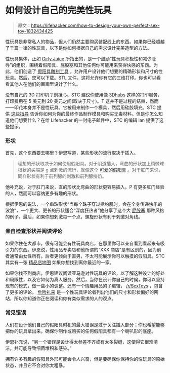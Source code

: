 # 如何设计自己的完美性玩具

> 原文：<https://lifehacker.com/how-to-design-your-own-perfect-sex-toy-1832434425>

性玩具是非常私人的物品，但人们仍然主要购买装配线上的东西。如果你已经超越了千篇一律的性玩具，以下是你如何根据自己的需求设计完美造型的方法。



性玩具集体，正如 [Girly Juice](http://girlyjuice.net/whats-your-dream-dildo/) 所指出的，是一个鼓励“性玩具积极性和减少耻辱”的组织，围绕着假阳具、屁股塞和其他任何你可能用来获得快感的东西。为此，他们创造了 [假阳具雕刻工具](https://sextoycollective.com/sculptor/) ，允许用户设计他们想要的精确形状和尺寸的性玩具。然后，您可以下载。STL 文件，这将允许你有它的三维打印。你也可以看看其他人在他们的画廊里设计了什么。

没有自己的 3D 打印机？别担心。STC 建议你使用像 [3Dhubs](https://www.3dhubs.com/manufacture/?technology=3d-printing) 这样的打印服务，打印费用在 5 美元到 20 美元之间(取决于尺寸)。T 这并不是过程的结束，然而——印花本身并不是性玩具。它被用来制作一个模具，然后用硅胶填充。STC 提供 [这些指导](https://www.smooth-on.com/howto/basics-mold-making/) 告诉你如何为你的最终作品制作模具和购买无毒材料。但是你怎么知道他们想要什么？在给 Lifehacker 的一封电子邮件中，STC 的编辑 Ian 提供了这些提示。

### 形状

首先，这个东西要去哪里？伊恩写道，某些形状的流行取决于插入。

> 理想的形状取决于如何使用假阳具。对于阴道插入，弯曲的形状加上稍微球根状的尖端是 g 点刺激的流行，就像这个 [可爱的假阳具](https://www.bsatelier.com/en/max/570-max-lux.html) 。对于肛门来说，同样形状有利于前列腺的刺激和前列腺挤奶。

他补充说，对于肛门来说，直的形状比弯曲的形状更容易插入。P 有更多肛门经验的人，然而可以容纳更多有趣的形状。

根据伊恩的说法，一个串珠形状“当每个珠子穿过括约肌时，会在全身传递快乐的波浪”，一个更大、更长的形状适合“深度狂热者”他分享了这个大 [屁股塞](https://www.amazon.com/Doc-Johnson-Titanmen-Prostate-Stimulating/dp/B009NEOGGI?asc_campaign=InlineText&asc_refurl=https://lifehacker.com/how-to-design-your-own-perfect-sex-toy-1832434425&asc_source=&tag=kinjalifehackerlink-20) 那种风格的例子。最后，如果你想刺激每一个点，螺旋形状有利于刺激对角线。

### 亲自检查形状并阅读评论

如果你住在大都市，很有可能会有性玩具商店，在那里你可以亲自看到看起来有吸引力的东西。伊恩说，性用品专卖店和他所谓的“XXX 商店”是有区别的，因为前者通常由女性所有。后者更倾向于直男，不太可能展示你可以触摸的假阳具。STC 其实有一张 [精品店地图](https://sextoycollective.com/shops-map/) 如果你想找到离你最近的一家。

如果你找不到商店，伊恩建议阅读亚马逊对性玩具的评论，以了解这种设计的好处和局限性，以及它如何为真人服务。然后，当你在设计你自己的时候，你可以坚持现有的模式，做一些小的调整。还有一个情趣用品的子编辑， [/r/SexToys](https://www.google.com/url?q=https://www.reddit.com/r/SexToys/&source=gmail&ust=1549584885435000&usg=AFQjCNG2M_n_OYNSR9ZnCsqlrx8JUxSRFw) ，包含了更多的评论。 [危险礼来](http://dangerouslilly.com/sex-toy-reviews/sex-toy-reviewer-directory/) 是一个性玩具评论者列出他们的尺寸和形状偏好的网站，所以你知道你正在阅读和你有类似需求的人的观点。

### 常见错误

人们在设计他们自己的假阳具时犯的最大错误是过于关注插入部分；你也希望能够把你的玩具拿出来。确保你制作或购买的任何假阳具都有一个喇叭形的底座。

伊恩补充说，“另一个错误是设计得太参差不齐或有太多裂缝，这使得它很难清洁，并可能导致细菌堆积和感染。”

拥有许多有趣的假阳具外形可能会令人兴奋，但是要确保你保持你的性玩具的原始状态，并且它不会对你太粗暴。